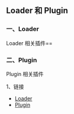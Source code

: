 ## Loader 和 Plugin 
### 一、Loader
Loader 相关插件==
### 二、Plugin
Plugin 相关插件

1、链接
- [Loader](https://blog.csdn.net/zxd1435513775/article/details/125373851)
- [Plugin](https://www.webpackjs.com/contribute/writing-a-plugin/)